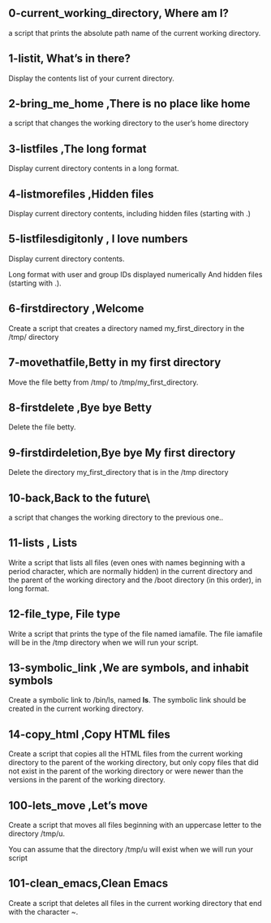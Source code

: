 ## 0-current_working_directory, Where am I?
a script that prints the absolute path name of the current working directory.
## 1-listit, What’s in there?
Display the contents list of your current directory.
## 2-bring_me_home ,There is no place like home
a script that changes the working directory to the user’s home directory
## 3-listfiles ,The long format
Display current directory contents in a long format.
## 4-listmorefiles ,Hidden files
Display current directory contents, including hidden files (starting with .)
## 5-listfilesdigitonly , I love numbers
Display current directory contents.

Long format
with user and group IDs displayed numerically
And hidden files (starting with .).
## 6-firstdirectory ,Welcome
Create a script that creates a directory named my_first_directory in the /tmp/ directory
## 7-movethatfile,Betty in my first directory
Move the file betty from /tmp/ to /tmp/my_first_directory.
## 8-firstdelete ,Bye bye Betty
Delete the file betty.
## 9-firstdirdeletion,Bye bye My first directory
Delete the directory my_first_directory that is in the /tmp directory
## 10-back,Back to the future\
a script that changes the working directory to the previous one..
## 11-lists , Lists
Write a script that lists all files (even ones with names beginning with a period character, which are normally hidden) in the current directory and the parent of the working directory and the /boot directory (in this order), in long format.
## 12-file_type, File type
Write a script that prints the type of the file named iamafile. The file iamafile will be in the /tmp directory when we will run your script.
## 13-symbolic_link ,We are symbols, and inhabit symbols
Create a symbolic link to /bin/ls, named __ls__. The symbolic link should be created in the current working directory.
## 14-copy_html ,Copy HTML files
Create a script that copies all the HTML files from the current working directory to the parent of the working directory, but only copy files that did not exist in the parent of the working directory or were newer than the versions in the parent of the working directory.
## 100-lets_move ,Let’s move
Create a script that moves all files beginning with an uppercase letter to the directory /tmp/u.

You can assume that the directory /tmp/u will exist when we will run your script
## 101-clean_emacs,Clean Emacs
Create a script that deletes all files in the current working directory that end with the character ~.
